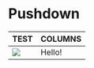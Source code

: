 # Pushdown
|TEST                                          | COLUMNS |
|----------------------------------------------|---------|
|![](http://206.189.179.43/pushdowns/push1.png)    | Hello!  |
 
